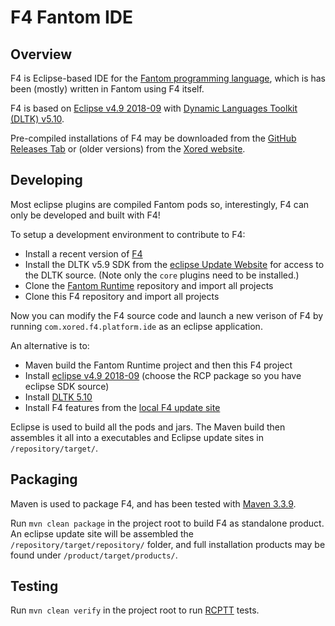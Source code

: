 # F4 Fantom IDE

## Overview

F4 is Eclipse-based IDE for the [Fantom programming language](http://fantom-lang.org/), which is has been (mostly) written in Fantom using F4 itself.

F4 is based on [Eclipse v4.9 2018-09](https://www.eclipse.org/downloads/eclipse-packages/) with [Dynamic Languages Toolkit (DLTK) v5.10](https://eclipse.org/dltk/).

Pre-compiled installations of F4 may be downloaded from the [GitHub Releases Tab](https://github.com/xored/f4/releases) or (older versions) from the [Xored website](http://www.xored.com/products/f4/).



## Developing

Most eclipse plugins are compiled Fantom pods so, interestingly, F4 can only be developed and built with F4!

To setup a development environment to contribute to F4:

 - Install a recent version of [F4](https://github.com/xored/f4/releases)
 - Install the DLTK v5.9 SDK from the [eclipse Update Website](http://download.eclipse.org/technology/dltk/updates-dev/5.9/) for access to the DLTK source. (Note only the `core` plugins need to be installed.)
 - Clone the [Fantom Runtime](http://github.com/xored/fantom-runtime) repository and import all projects
 - Clone this F4 repository and import all projects

Now you can modify the F4 source code and launch a new verison of F4 by running `com.xored.f4.platform.ide` as an eclipse application.

An alternative is to:
 - Maven build the Fantom Runtime project and then this F4 project
 - Install [eclipse v4.9 2018-09](https://www.eclipse.org/downloads/eclipse-packages/) (choose the RCP package so you have eclipse SDK source)
 - Install [DLTK 5.10](http://download.eclipse.org/technology/dltk/updates-dev/5.10/)
 - Install F4 features from the [local F4 update site](file:/C:/path-to-f4-repo/f4/repository/target/repository/)

Eclipse is used to build all the pods and jars. The Maven build then assembles it all into a executables and Eclipse update sites in `/repository/target/`.



## Packaging

Maven is used to package F4, and has been tested with [Maven 3.3.9](http://archive.apache.org/dist/maven/maven-3/3.3.9/binaries/).

Run `mvn clean package` in the project root to build F4 as standalone product. An eclipse update site will be assembled the `/repository/target/repository/` folder, and full installation products may be found under `/product/target/products/`.



## Testing

Run `mvn clean verify` in the project root to run [RCPTT](http://rcptt.xored.com/) tests.

